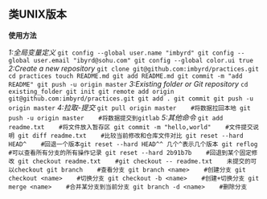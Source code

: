 ## 类UNIX版本

**使用方法**  

*1:全局变量定义*
`
git config --global user.name "imbyrd"
git config --global user.email "ibyrd@sohu.com"
git config --global color.ui true
`
*2:Create a new repository*
`
git clone git@github.com:imbyrd/practices.git 
cd practices
touch README.md
git add README.md
git commit -m "add README"
git push -u origin master
`
*3:Existing folder or Git repository*
`
cd existing_folder
git init
git remote add origin git@github.com:imbyrd/practices.git
git add .
git commit
git push -u origin master
`
*4:拉取-提交*
`
git pull origin master    #将数据拉回本地
git push -u origin master    #将数据提交到gitlab
`
*5:其他命令*
`
git add readme.txt    #将文件放入暂存区
git commit -m "hello,world"    #文件提交说明
git diff readme.txt    #比较当前修改和仓库文件对比
git reset --hard HEAD^    #回退一个版本git reset --hard HEAD^^ 几个^表示几个版本
git reflog     #可以查看所有分支的所有操作记录
git reset --hard 2b91b7b    #回退到某个固定修改
git checkout readme.txt    #git checkout -- readme.txt    未提交的可以checkout
git branch    #查看分支
git branch <name>    #创建分支
git checkout <name>    #切换分支
git checkout -b <name>    #创建+切换分支
git merge <name>    #合并某分支到当前分支
git branch -d <name>    #删除分支
`
